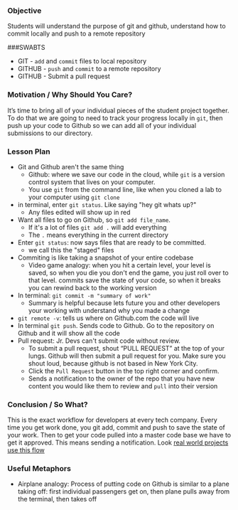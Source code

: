 ### Objective
Students will understand the purpose of git and github, understand how to commit locally and push to a remote repository

###SWABTS

+ GIT - `add` and `commit` files to local repository
+ GITHUB - `push` and `commit` to a remote repository
+ GITHUB - Submit a pull request

### Motivation / Why Should You Care?
It’s time to bring all of your individual pieces of the student project together. To do that we are going to need to track your progress locally in `git`, then push up your code to Github so we can add all of your individual submissions to our directory.

### Lesson Plan
+ Git and Github aren't the same thing
  * Github: where we save our code in the cloud, while `git` is a version control system that lives on your computer.
  * You use `git` from the command line, like when you cloned a lab to your computer using `git clone`
+ in terminal, enter `git status`. Like saying "hey git whats up?"
  * Any files edited will show up in red
+ Want all files to go on Github, so `git add file_name`.
  * If it's a lot of files `git add .` will add everything
  * The `.` means everything in the current directory
+ Enter `git status`: now says files that are ready to be committed.
  * we call this the "staged" files
+ Commiting is like taking a snapshot of your entire codebase
  * Video game analogy: when you hit a certain level, your level is saved, so when you die you don't end the game, you just roll over to that level. commits save the state of your code, so when it breaks you can rewind back to the working version
+ In terminal: `git commit -m "summary of work"`
  * Summary is helpful because lets future you and other developers your working with understand why you made a change
+ `git remote -v`: tells us where on Github.com the code will live
+ In terminal `git push`. Sends code to Github. Go to the repository on Github and it will show all the code
+ Pull request: Jr. Devs can't submit code without review.
  * To submit a pull request, shout “PULL REQUEST” at the top of your lungs. Github will then submit a pull request for you. Make sure you shout loud, because github is not based in New York City.
  * Click the `Pull Request` button in the top right corner and confirm.
  * Sends a notification to the owner of the repo that you have new content you would like them to review and `pull` into their version

### Conclusion / So What?
This is the exact workflow for developers at every tech company. Every time you get work done, you git add, commit and push to save the state of your work. Then to get your code pulled into a master code base we have to get it approved. This means sending a notification. Look [real world projects use this flow](https://github.com/jquery/jquery/pull/2268)

### Useful Metaphors
+ Airplane analogy: Process of putting code on Github is similar to a plane taking off: first individual passengers get on, then plane pulls away from the terminal, then takes off
